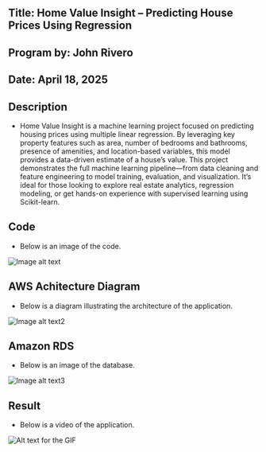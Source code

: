 ## Title: Home Value Insight – Predicting House Prices Using Regression

## Program by: John Rivero

## Date: April 18, 2025

## Description

-   Home Value Insight is a machine learning project focused on predicting housing prices using multiple linear regression. By leveraging key property features such as area, number of bedrooms and bathrooms, presence of amenities, and location-based variables, this model provides a data-driven estimate of a house’s value. This project demonstrates the full machine learning pipeline—from data cleaning and feature engineering to model training, evaluation, and visualization. It’s ideal for those looking to explore real estate analytics, regression modeling, or get hands-on experience with supervised learning using Scikit-learn.

## Code

-   Below is an image of the code.

![Image alt text](image/sc.png)



## AWS Achitecture Diagram

- Below  is a diagram illustrating the architecture of the application.

![Image alt text2](image/Diagram.png)



## Amazon RDS 

-   Below is an image of the database.

![Image alt text3](image/Database.png)


## Result

-   Below is a video of the application.

![Alt text for the GIF](image/Video.gif)